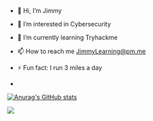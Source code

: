 


- 👋 Hi, I’m Jimmy
- 👀 I’m interested in Cybersecurity
- 🌱 I’m currently learning Tryhackme
- 📫 How to reach me JimmyLearning@pm.me
- ⚡ Fun fact: I run 3 miles a day

- 
[![Anurag's GitHub stats](https://github-readme-stats.vercel.app/api?username=JimmysMaths)](https://github.com/anuraghazra/github-readme-stats)


![](https://github-readme-stats.vercel.app/api/top-langs/?username=JimmysMaths&theme=dark&hide_border=false&include_all_commits=true&count_private=true&layout=compact)
